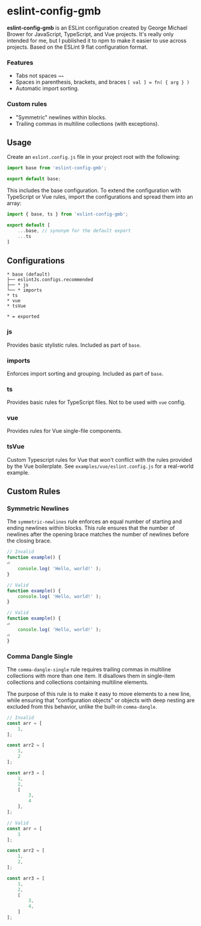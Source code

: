 # eslint-config-gmb

**eslint-config-gmb** is an ESLint configuration created by George Michael Brower for JavaScript, TypeScript, and Vue projects. It's really only intended for me, but I published it to npm to make it easier to use across projects. Based on the ESLint 9 flat configuration format.

### Features

- Tabs not spaces `→→`
- Spaces in parenthesis, brackets, and braces `[ val ] = fn( { arg } )`
- Automatic import sorting.

### Custom rules

- "Symmetric" newlines within blocks.
- Trailing commas in multiline collections (with exceptions).


## Usage

Create an `eslint.config.js` file in your project root with the following:

```js
import base from 'eslint-config-gmb';

export default base;
```

This includes the base configuration. To extend the configuration with TypeScript or Vue rules, import the configurations and spread them into an array:

```js
import { base, ts } from 'eslint-config-gmb';

export default [
	...base, // synonym for the default export
	...ts
]
```

## Configurations

```
* base (default)
├── eslintJs.configs.recommended
├── * js 
└── * imports
* ts
* vue
* tsVue

* = exported
```

### js

Provides basic stylistic rules. Included as part of `base`.

### imports

Enforces import sorting and grouping. Included as part of `base`.

### ts

Provides basic rules for TypeScript files. Not to be used with `vue` config.

### vue

Provides rules for Vue single-file components.

### tsVue

Custom Typescript rules for Vue that won't conflict with the rules provided by the Vue boilerplate. See `examples/vue/eslint.config.js` for a real-world example.

## Custom Rules

### Symmetric Newlines

The `symmetric-newlines` rule enforces an equal number of starting and ending newlines within blocks. This rule ensures that the number of newlines after the opening brace matches the number of newlines before the closing brace.

```js
// Invalid
function example() {
⏎
	console.log( 'Hello, world!' );
}

// Valid
function example() {
	console.log( 'Hello, world!' );
}

// Valid
function example() {
⏎
	console.log( 'Hello, world!' );
⏎
}
```

### Comma Dangle Single

The `comma-dangle-single` rule requires trailing commas in multiline collections with more than one item. It disallows them in single-item collections and collections containing multiline elements.

The purpose of this rule is to make it easy to move elements to a new line, while ensuring that "configuration objects" or objects with deep nesting are excluded from this behavior, unlike the built-in `comma-dangle`.

```js
// Invalid
const arr = [
	1,
];

const arr2 = [
	1,
	2
];

const arr3 = [
	1,
	2,
	[
		3,
		4
	],
];

// Valid
const arr = [
	1
];

const arr2 = [
	1,
	2,
];

const arr3 = [
	1,
	2,
	[
		3,
		4,
	]
];
```
